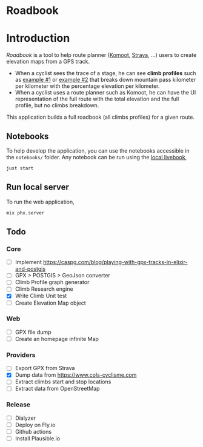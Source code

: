 # Roadbook

# Introduction

*Roadbook* is a tool to help route planner ([Komoot](https://www.komoot.com), [Strava](https://www.strava.com), ...) users to create elevation maps from a GPS track.

- When a cyclist sees the trace of a stage, he can see **climb profiles** such as [example #1](https://climbfinder.com/en/climbs/alpe-d-huez) or [example #2](https://www.cols-cyclisme.com/vanoise/france/col-de-la-loze-depuis-brides-les-bains-c3612.htm) that breaks down mountain pass kilometer per kilometer with the percentage elevation per kilometer.
- When a cyclist uses a route planner such as Komoot, he can have the UI representation of the full route with the total elevation and the full profile, but no climbs breakdown.

This application builds a full roadbook (all climbs profiles) for a given route.

## Notebooks

To help develop the application, you can use the notebooks accessible in the `notebooks/` folder. Any notebook can be run using the [local livebook](http://localhost:8080),

```bash
just start
```

## Run local server

To run the web application,

```bash
mix phx.server
```

## Todo

### Core

- [ ] Implement https://caspg.com/blog/playing-with-gpx-tracks-in-elixir-and-postgis
- [ ] GPX > POSTGIS > GeoJson converter
- [ ] Climb Profile graph generator
- [ ] Climb Research engine
- [x] Write Climb Unit test
- [ ] Create Elevation Map object
 
### Web

- [ ] GPX file dump
- [ ] Create an homepage infinite Map

### Providers

- [ ] Export GPX from Strava
- [x] Dump data from https://www.cols-cyclisme.com
- [ ] Extract climbs start and stop locations
- [ ] Extract data from OpenStreetMap

### Release

- [ ] Dialyzer
- [ ] Deploy on Fly.io
- [ ] Github actions
- [ ] Install Plausible.io